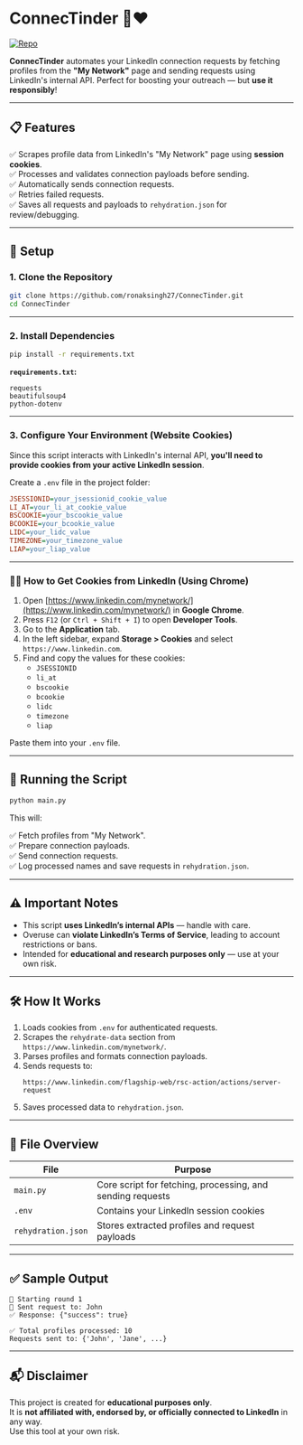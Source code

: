 # ConnecTinder 🔗❤️

[![Repo](https://img.shields.io/badge/GitHub-ConnecTinder-blue?logo=github)](https://github.com/ronaksingh27/ConnecTinder)

**ConnecTinder** automates your LinkedIn connection requests by fetching profiles from the **"My Network"** page and sending requests using LinkedIn's internal API. Perfect for boosting your outreach — but **use it responsibly**!

---

## 📋 Features

✅ Scrapes profile data from LinkedIn's "My Network" page using **session cookies**.  
✅ Processes and validates connection payloads before sending.  
✅ Automatically sends connection requests.  
✅ Retries failed requests.  
✅ Saves all requests and payloads to `rehydration.json` for review/debugging.

---

## 📂 Setup

### 1. Clone the Repository

```bash
git clone https://github.com/ronaksingh27/ConnecTinder.git
cd ConnecTinder
```

---

### 2. Install Dependencies

```bash
pip install -r requirements.txt
```

**`requirements.txt`:**
```text
requests
beautifulsoup4
python-dotenv
```

---

### 3. Configure Your Environment (Website Cookies)

Since this script interacts with LinkedIn's internal API, **you'll need to provide cookies from your active LinkedIn session**.

Create a `.env` file in the project folder:

```ini
JSESSIONID=your_jsessionid_cookie_value
LI_AT=your_li_at_cookie_value
BSCOOKIE=your_bscookie_value
BCOOKIE=your_bcookie_value
LIDC=your_lidc_value
TIMEZONE=your_timezone_value
LIAP=your_liap_value
```

---

### 🕵️‍♂️ How to Get Cookies from LinkedIn (Using Chrome)

1. Open [https://www.linkedin.com/mynetwork/](https://www.linkedin.com/mynetwork/) in **Google Chrome**.
2. Press `F12` (or `Ctrl + Shift + I`) to open **Developer Tools**.
3. Go to the **Application** tab.
4. In the left sidebar, expand **Storage > Cookies** and select `https://www.linkedin.com`.
5. Find and copy the values for these cookies:
   - `JSESSIONID`
   - `li_at`
   - `bscookie`
   - `bcookie`
   - `lidc`
   - `timezone`
   - `liap`

Paste them into your `.env` file.

---

## 🚀 Running the Script

```bash
python main.py
```

This will:

✅ Fetch profiles from "My Network".  
✅ Prepare connection payloads.  
✅ Send connection requests.  
✅ Log processed names and save requests in `rehydration.json`.

---

## ⚠️ Important Notes

- This script **uses LinkedIn’s internal APIs** — handle with care.
- Overuse can **violate LinkedIn’s Terms of Service**, leading to account restrictions or bans.
- Intended for **educational and research purposes only** — use at your own risk.

---

## 🛠️ How It Works

1. Loads cookies from `.env` for authenticated requests.
2. Scrapes the `rehydrate-data` section from `https://www.linkedin.com/mynetwork/`.
3. Parses profiles and formats connection payloads.
4. Sends requests to:
   ```
   https://www.linkedin.com/flagship-web/rsc-action/actions/server-request
   ```
5. Saves processed data to `rehydration.json`.

---

## 📄 File Overview

| File               | Purpose |
|-------------------|---------|
| `main.py`         | Core script for fetching, processing, and sending requests |
| `.env`             | Contains your LinkedIn session cookies |
| `rehydration.json` | Stores extracted profiles and request payloads |

---

## ✅ Sample Output

```text
🔄 Starting round 1
📨 Sent request to: John
✅ Response: {"success": true}

✅ Total profiles processed: 10
Requests sent to: {'John', 'Jane', ...}
```

---

## 📬 Disclaimer

This project is created for **educational purposes only**.  
It is **not affiliated with, endorsed by, or officially connected to LinkedIn** in any way.  
Use this tool at your own risk.

